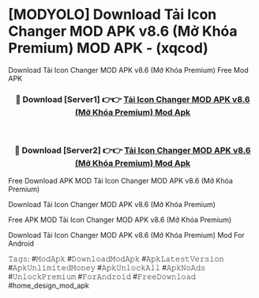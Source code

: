 # [MODYOLO] Download Tải Icon Changer MOD APK v8.6 (Mở Khóa Premium) MOD APK - (xqcod)
Download Tải Icon Changer MOD APK v8.6 (Mở Khóa Premium) Free Mod APK

<div align="center">
<h3>🔴 Download [Server1] 👉👉 <a href="https://apk-comot.site?title=Tải_Icon_Changer_MOD_APK_v8.6_(Mở_Khóa_Premium)">Tải Icon Changer MOD APK v8.6 (Mở Khóa Premium) Mod Apk</a></h3><br>

<h3>🔴 Download [Server2] 👉👉 <a href="https://apk-comot.site?title=Tải_Icon_Changer_MOD_APK_v8.6_(Mở_Khóa_Premium)">Tải Icon Changer MOD APK v8.6 (Mở Khóa Premium) Mod Apk</a></h3>
</div>


Free Download APK MOD Tải Icon Changer MOD APK v8.6 (Mở Khóa Premium)

Download Tải Icon Changer MOD APK v8.6 (Mở Khóa Premium) 

Free APK MOD Tải Icon Changer MOD APK v8.6 (Mở Khóa Premium) 

Download Tải Icon Changer MOD APK v8.6 (Mở Khóa Premium) Mod For Android

𝚃𝚊𝚐𝚜: #𝙼𝚘𝚍𝙰𝚙𝚔 #𝙳𝚘𝚠𝚗𝚕𝚘𝚊𝚍𝙼𝚘𝚍𝙰𝚙𝚔 #𝙰𝚙𝚔𝙻𝚊𝚝𝚎𝚜𝚝𝚅𝚎𝚛𝚜𝚒𝚘𝚗 #𝙰𝚙𝚔𝚄𝚗𝚕𝚒𝚖𝚒𝚝𝚎𝚍𝙼𝚘𝚗𝚎𝚢 #𝙰𝚙𝚔𝚄𝚗𝚕𝚘𝚌𝚔𝙰𝚕𝚕 #𝙰𝚙𝚔𝙽𝚘𝙰𝚍𝚜 #𝚄𝚗𝚕𝚘𝚌𝚔𝙿𝚛𝚎𝚖𝚒𝚞𝚖 #𝙵𝚘𝚛𝙰𝚗𝚍𝚛𝚘𝚒𝚍 #𝙵𝚛𝚎𝚎𝙳𝚘𝚠𝚗𝚕𝚘𝚊𝚍 #home_design_mod_apk